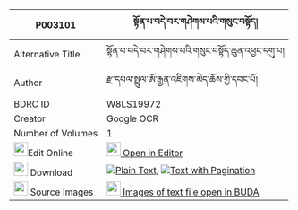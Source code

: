 |P003101|སྟོན་པ་བདེ་བར་གཤེགས་པའི་གསུང་བསྟོད། 
| --- | --- 
|Alternative Title |སྟོན་པ་བདེ་བར་གཤེགས་པའི་གསུང་བསྟོད་ཆུན་འཕྱང་དགུ་པ།
|Author| རྫ་དཔལ་སྤྲུལ་ཨོ་རྒྱན་འཇིགས་མེད་ཆོས་ཀྱི་དབང་པོ།
|BDRC ID | W8LS19972
|Creator | Google OCR
|Number of Volumes| 1
|<img width="25" src="https://img.icons8.com/color/25/000000/edit-property.png">Edit Online| [<img width="25" src="https://avatars.githubusercontent.com/u/45091458?s=200&v=4"> Open in Editor](http://editor.openpecha.org/P003101)
|<img width="25" src="https://img.icons8.com/fluent/48/000000/download-2.png"/>  Download | [![](https://img.icons8.com/color/20/000000/txt.png)Plain Text](https://github.com/Openpecha/P003101/releases/download/v1/tonpa_dewa_ra_shekpa_i_sung_to_plain_P003101.zip), [![](https://img.icons8.com/color/20/000000/txt.png)Text with Pagination](https://github.com/Openpecha/P003101/releases/download/v1/tonpa_dewa_ra_shekpa_i_sung_to_pages_P003101.zip)
|<img width="25" src="https://img.icons8.com/plasticine/100/000000/pictures-folder.png"/>  Source Images | [<img width="25" src="https://library.bdrc.io/icons/BUDA-small.svg"> Images of text file open in BUDA](https://library.bdrc.io/show/bdr:W8LS19972)